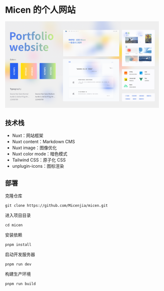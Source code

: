 # Micen 的个人网站

[![website design](/public/images/blogs/website_design.png)](https://qujia.netlify.app)

## 技术栈

- Nuxt：网站框架
- Nuxt content：Markdown CMS
- Nuxt image：图像优化
- Nuxt color mode：暗色模式
- Tailwind CSS：原子化 CSS
- unplugin-icons：图标渲染

## 部署

克隆仓库

```
git clone https://github.com/Micenjia/micen.git
```

进入项目目录

```
cd micen
```

安装依赖

```
pnpm install
```

启动开发服务器

```
pnpm run dev
```

构建生产环境

```
pnpm run build
```
